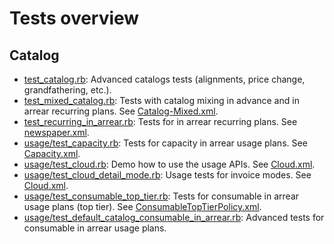# Tests overview

## Catalog

* [test_catalog.rb](test_catalog.rb): Advanced catalogs tests (alignments, price change, grandfathering, etc.).
* [test_mixed_catalog.rb](test_mixed_catalog.rb): Tests with catalog mixing in advance and in arrear recurring plans. See [Catalog-Mixed.xml](https://github.com/killbill/killbill-integration-tests/tree/master/killbill-integration-tests/resources/Catalog-Mixed.xml).
* [test_recurring_in_arrear.rb](test_recurring_in_arrear.rb): Tests for in arrear recurring plans. See [newspaper.xml](https://github.com/killbill/killbill-integration-tests/tree/master/killbill-integration-tests/resources/newspaper.xml).
* [usage/test_capacity.rb](usage/test_capacity.rb): Tests for capacity in arrear usage plans. See [Capacity.xml](https://github.com/killbill/killbill-integration-tests/tree/master/killbill-integration-tests/resources/usage/Capacity.xml).
* [usage/test_cloud.rb](usage/test_cloud.rb): Demo how to use the usage APIs. See [Cloud.xml](https://github.com/killbill/killbill-integration-tests/tree/master/killbill-integration-tests/resources/usage/Cloud.xml).
* [usage/test_cloud_detail_mode.rb](usage/test_cloud_detail_mode.rb): Usage tests for invoice modes. See [Cloud.xml](https://github.com/killbill/killbill-integration-tests/tree/master/killbill-integration-tests/resources/usage/Cloud.xml).
* [usage/test_consumable_top_tier.rb](usage/test_cloud_detail_mode.rb): Tests for consumable in arrear usage plans (top tier). See [ConsumableTopTierPolicy.xml](https://github.com/killbill/killbill-integration-tests/tree/master/killbill-integration-tests/resources/usage/ConsumableTopTierPolicy.xml).
* [usage/test_default_catalog_consumable_in_arrear.rb](usage/test_default_catalog_consumable_in_arrear.rb): Advanced tests for consumable in arrear usage plans.
